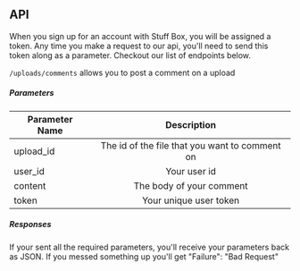 ## API

When you sign up for an account with Stuff Box, you will be assigned a token. Any time you make a request to our api, you'll need to send this token along as a parameter. Checkout our list of endpoints below.

```/uploads/comments``` allows you to post a comment on a upload

##### Parameters

| Parameter Name | Description |
| ---------------|:-----------:|
| upload_id      | The id of the file that you want to comment on|
| user_id        | Your user id|
| content        | The body of your comment|
| token          | Your unique user token|

##### Responses

If your sent all the required parameters, you'll receive your parameters back as JSON.  If you messed something up you'll get "Failure": "Bad Request"
